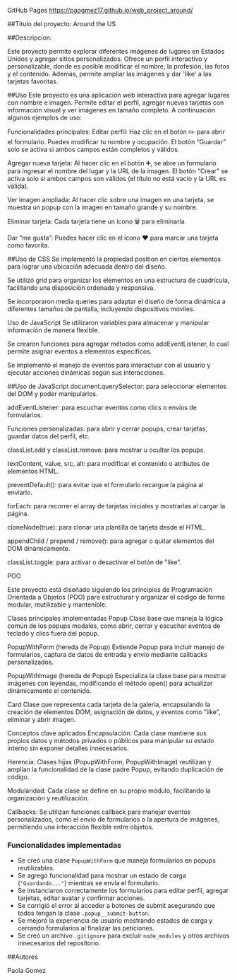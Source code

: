 GitHub Pages
https://paogmez17.github.io/web_project_around/

##Titulo del proyecto: Around the US

##Descripcion:

Este proyecto permite explorar diferentes imágenes de lugares en Estados Unidos y agregar sitios personalizados. Ofrece un perfil interactivo y personalizable, donde es posible modificar el nombre, la profesión, las fotos y el contenido. Además, permite ampliar las imágenes y dar 'like' a las tarjetas favoritas.

##Uso
Este proyecto es una aplicación web interactiva para agregar lugares con nombre e imagen. Permite editar el perfil, agregar nuevas tarjetas con información visual y ver imágenes en tamaño completo.
A continuación algunos ejemplos de uso:

Funcionalidades principales:
Editar perfil:
Haz clic en el botón ✏️ para abrir el formulario. Puedes modificar tu nombre y ocupación. El botón “Guardar” solo se activa si ambos campos están completos y válidos.

Agregar nueva tarjeta:
Al hacer clic en el botón ➕, se abre un formulario para ingresar el nombre del lugar y la URL de la imagen.
El botón “Crear” se activa solo si ambos campos son válidos (el título no está vacío y la URL es válida).

Ver imagen ampliada:
Al hacer clic sobre una imagen en una tarjeta, se muestra un popup con la imagen en tamaño grande y su nombre.

Eliminar tarjeta:
Cada tarjeta tiene un ícono 🗑️ para eliminarla.

Dar “me gusta”:
Puedes hacer clic en el ícono ❤️ para marcar una tarjeta como favorita.

##Uso de CSS
Se implementó la propiedad position en ciertos elementos para lograr una ubicación adecuada dentro del diseño.

Se utilizó grid para organizar los elementos en una estructura de cuadrícula, facilitando una disposición ordenada y responsiva.

Se incorporaron media queries para adaptar el diseño de forma dinámica a diferentes tamaños de pantalla, incluyendo dispositivos móviles.

Uso de JavaScript
Se utilizaron variables para almacenar y manipular información de manera flexible.

Se crearon funciones para agregar métodos como addEventListener, lo cual permite asignar eventos a elementos específicos.

Se implementó el manejo de eventos para interactuar con el usuario y ejecutar acciones dinámicas según sus interacciones.

##Uso de JavaScript
document.querySelector: para seleccionar elementos del DOM y poder manipularlos.

addEventListener: para escuchar eventos como clics o envíos de formularios.

Funciones personalizadas: para abrir y cerrar popups, crear tarjetas, guardar datos del perfil, etc.

classList.add y classList.remove: para mostrar u ocultar los popups.

textContent, value, src, alt: para modificar el contenido o atributos de elementos HTML.

preventDefault(): para evitar que el formulario recargue la página al enviarlo.

forEach: para recorrer el array de tarjetas iniciales y mostrarlas al cargar la página.

cloneNode(true): para clonar una plantilla de tarjeta desde el HTML.

appendChild / prepend / remove(): para agregar o quitar elementos del DOM dinámicamente.

classList.toggle: para activar o desactivar el botón de "like".

POO

Este proyecto está diseñado siguiendo los principios de Programación Orientada a Objetos (POO) para estructurar y organizar el código de forma modular, reutilizable y mantenible.

Clases principales implementadas
Popup
Clase base que maneja la lógica común de los popups modales, como abrir, cerrar y escuchar eventos de teclado y clics fuera del popup.

PopupWithForm (hereda de Popup)
Extiende Popup para incluir manejo de formularios, captura de datos de entrada y envío mediante callbacks personalizados.

PopupWithImage (hereda de Popup)
Especializa la clase base para mostrar imágenes con leyendas, modificando el método open() para actualizar dinámicamente el contenido.

Card
Clase que representa cada tarjeta de la galería, encapsulando la creación de elementos DOM, asignación de datos, y eventos como "like", eliminar y abrir imagen.

Conceptos clave aplicados
Encapsulación: Cada clase mantiene sus propios datos y métodos privados o públicos para manipular su estado interno sin exponer detalles innecesarios.

Herencia: Clases hijas (PopupWithForm, PopupWithImage) reutilizan y amplían la funcionalidad de la clase padre Popup, evitando duplicación de código.

Modularidad: Cada clase se define en su propio módulo, facilitando la organización y reutilización.

Callbacks: Se utilizan funciones callback para manejar eventos personalizados, como el envío de formularios o la apertura de imágenes, permitiendo una interacción flexible entre objetos.

### Funcionalidades implementadas

- Se creó una clase `PopupWithForm` que maneja formularios en popups reutilizables.
- Se agregó funcionalidad para mostrar un estado de carga (`"Guardando..."`) mientras se envía el formulario.
- Se instanciaron correctamente los formularios para editar perfil, agregar tarjetas, editar avatar y confirmar acciones.
- Se corrigió el error al acceder a botones de submit asegurando que todos tengan la clase `.popup__submit-button`.
- Se mejoró la experiencia de usuario mostrando estados de carga y cerrando formularios al finalizar las peticiones.
- Se creó un archivo `.gitignore` para excluir `node_modules` y otros archivos innecesarios del repositorio.

##Autores

Paola Gomez
